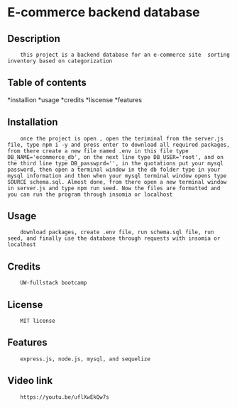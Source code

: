 
# E-commerce backend database
## Description
        this project is a backend database for an e-commerce site  sorting inventory based on categorization
        
## Table of contents
 *installion
 *usage
 *credits
 *liscense
 *features        
        
## Installation
        once the project is open , open the teriminal from the server.js file, type npm i -y and press enter to download all required packages, from there create a new file named .env in this file type DB_NAME='ecommerce_db', on the next line type DB_USER='root', and on the third line type DB_passwprd='', in the quotations put your mysql password, then open a terminal window in the db folder type in your mysql information and then when your mysql terminal window opens type SOURCE schema.sql. Almost done, from there open a new terminal window in server.js and type npm run seed. Now the files are formatted and you can run the program through insomia or localhost
        
## Usage
        download packages, create .env file, run schema.sql file, run seed, and finally use the database through requests with insomia or localhost
        
## Credits
        UW-fullstack bootcamp
        
## License
        MIT license

        
## Features
        express.js, node.js, mysql, and sequelize

## Video link  
        https://youtu.be/uflXwEkQw7s
        
